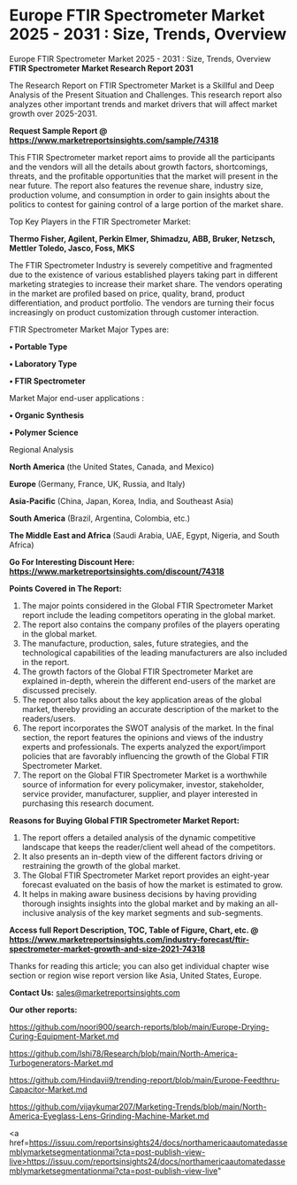 # Europe FTIR Spectrometer Market 2025 - 2031 : Size, Trends, Overview
Europe FTIR Spectrometer Market 2025 - 2031 : Size, Trends, Overview
<strong>FTIR Spectrometer Market Research Report 2031</strong>

The Research Report on FTIR Spectrometer Market is a Skillful and Deep Analysis of the Present Situation and Challenges. This research report also analyzes other important trends and market drivers that will affect market growth over 2025-2031.

<strong>Request Sample Report @ <a href=https://www.marketreportsinsights.com/sample/74318>https://www.marketreportsinsights.com/sample/74318</a></strong>

This FTIR Spectrometer market report aims to provide all the participants and the vendors will all the details about growth factors, shortcomings, threats, and the profitable opportunities that the market will present in the near future. The report also features the revenue share, industry size, production volume, and consumption in order to gain insights about the politics to contest for gaining control of a large portion of the market share.

Top Key Players in the FTIR Spectrometer Market:

<strong>Thermo Fisher, Agilent, Perkin Elmer, Shimadzu, ABB, Bruker, Netzsch, Mettler Toledo, Jasco, Foss, MKS</strong>

The FTIR Spectrometer Industry is severely competitive and fragmented due to the existence of various established players taking part in different marketing strategies to increase their market share. The vendors operating in the market are profiled based on price, quality, brand, product differentiation, and product portfolio. The vendors are turning their focus increasingly on product customization through customer interaction.

FTIR Spectrometer Market Major Types are:

<strong>• Portable Type

• Laboratory Type

• FTIR Spectrometer</strong>

Market Major end-user applications :

<strong>• Organic Synthesis

• Polymer Science</strong>

Regional Analysis

</u><strong><b>North America</b></strong> (the United States, Canada, and Mexico)

<strong><b>Europe </b></strong>(Germany, France, UK, Russia, and Italy)

<strong><b>Asia-Pacific</b></strong> (China, Japan, Korea, India, and Southeast Asia)

<strong><b>South America</b></strong> (Brazil, Argentina, Colombia, etc.)

<strong><b>The Middle East and Africa</b></strong> (Saudi Arabia, UAE, Egypt, Nigeria, and South Africa)

<strong>Go For Interesting Discount Here: <a href=https://www.marketreportsinsights.com/discount/74318>https://www.marketreportsinsights.com/discount/74318</a></strong>

<strong>Points Covered in The Report:</strong>
<ol>
  <li>The major points considered in the Global FTIR Spectrometer Market report include the leading competitors operating in the global market.</li>
  <li>The report also contains the company profiles of the players operating in the global market.</li>
  <li>The manufacture, production, sales, future strategies, and the technological capabilities of the leading manufacturers are also included in the report.</li>
  <li>The growth factors of the Global FTIR Spectrometer Market are explained in-depth, wherein the different end-users of the market are discussed precisely.</li>
  <li>The report also talks about the key application areas of the global market, thereby providing an accurate description of the market to the readers/users.</li>
  <li>The report incorporates the SWOT analysis of the market. In the final section, the report features the opinions and views of the industry experts and professionals. The experts analyzed the export/import policies that are favorably influencing the growth of the Global FTIR Spectrometer Market.</li>
  <li>The report on the Global FTIR Spectrometer Market is a worthwhile source of information for every policymaker, investor, stakeholder, service provider, manufacturer, supplier, and player interested in purchasing this research document.</li>
</ol>
<strong>Reasons for Buying Global FTIR Spectrometer Market Report:</strong>

<ol>
  <li>The report offers a detailed analysis of the dynamic competitive landscape that keeps the reader/client well ahead of the competitors.</li>
  <li>It also presents an in-depth view of the different factors driving or restraining the growth of the global market.</li>
  <li>The Global FTIR Spectrometer Market report provides an eight-year forecast evaluated on the basis of how the market is estimated to grow.</li>
  <li>It helps in making aware business decisions by having providing thorough insights insights into the global market and by making an all-inclusive analysis of the key market segments and sub-segments.</li>
</ol>
<strong>Access full Report Description, TOC, Table of Figure, Chart, etc. @ <a href=https://www.marketreportsinsights.com/industry-forecast/ftir-spectrometer-market-growth-and-size-2021-74318>https://www.marketreportsinsights.com/industry-forecast/ftir-spectrometer-market-growth-and-size-2021-74318</a></strong>


Thanks for reading this article; you can also get individual chapter wise section or region wise report version like Asia, United States, Europe.

<strong>Contact Us:</strong>
sales@marketreportsinsights.com

<strong>Our other reports:</strong>

<a href=https://github.com/noori900/search-reports/blob/main/Europe-Drying-Curing-Equipment-Market.md>https://github.com/noori900/search-reports/blob/main/Europe-Drying-Curing-Equipment-Market.md</a>

<a href=https://github.com/Ishi78/Research/blob/main/North-America-Turbogenerators-Market.md>https://github.com/Ishi78/Research/blob/main/North-America-Turbogenerators-Market.md</a>

<a href=https://github.com/Hindavii9/trending-report/blob/main/Europe-Feedthru-Capacitor-Market.md>https://github.com/Hindavii9/trending-report/blob/main/Europe-Feedthru-Capacitor-Market.md</a>

<a href=https://github.com/vijaykumar207/Marketing-Trends/blob/main/North-America-Eyeglass-Lens-Grinding-Machine-Market.md>https://github.com/vijaykumar207/Marketing-Trends/blob/main/North-America-Eyeglass-Lens-Grinding-Machine-Market.md</a>

<a href=https://issuu.com/reportsinsights24/docs/northamericaautomatedassemblymarketsegmentationmai?cta=post-publish-view-live>https://issuu.com/reportsinsights24/docs/northamericaautomatedassemblymarketsegmentationmai?cta=post-publish-view-live</a>"
